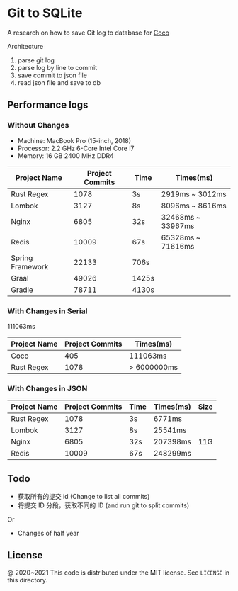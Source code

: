 # Git to SQLite

A research on how to save Git log to database for [Coco](https://github.com/inherd/coco)

Architecture

1. parse git log
2. parse log by line to commit
3. save commit to json file
4. read json file and save to db

## Performance logs

### Without Changes

- Machine: MacBook Pro (15-inch, 2018)
- Processor: 2.2 GHz 6-Core Intel Core i7
- Memory: 16 GB 2400 MHz DDR4

| Project Name     | Project Commits | Time   | Times(ms)         |
|------------------|-----------------|--------|-------------------|
| Rust Regex       | 1078            | 3s     | 2919ms ~ 3012ms   |
| Lombok           | 3127            | 8s     | 8096ms ~ 8616ms   |
| Nginx            | 6805            | 32s    | 32468ms ~ 33967ms |
| Redis            | 10009           | 67s    | 65328ms ~ 71616ms |
| Spring Framework | 22133           | 706s   |                   |
| Graal            | 49026           | 1425s  |                   |
| Gradle           | 78711           | 4130s  |                   |

### With Changes in Serial

111063ms

| Project Name     | Project Commits | Times(ms)         |
|------------------|-----------------|-------------------|
| Coco             | 405             | 111063ms          |
|  Rust Regex      | 1078            | > 6000000ms       |

### With Changes in JSON

| Project Name     | Project Commits | Time   | Times(ms)         | Size      |
|------------------|-----------------|--------|-------------------|-----------|
| Rust Regex       | 1078            | 3s     | 6771ms            |           |
| Lombok           | 3127            | 8s     | 25541ms           |           |
| Nginx            | 6805            | 32s    | 207398ms          | 11G       |
| Redis            | 10009           | 67s    | 248299ms          |           |

## Todo

 - 获取所有的提交 id (Change to list all commits)
 - 将提交 ID 分段，获取不同的 ID (and run git to split commits)

Or

 - Changes of half year

License
---

@ 2020~2021 This code is distributed under the MIT license. See `LICENSE` in this directory.

